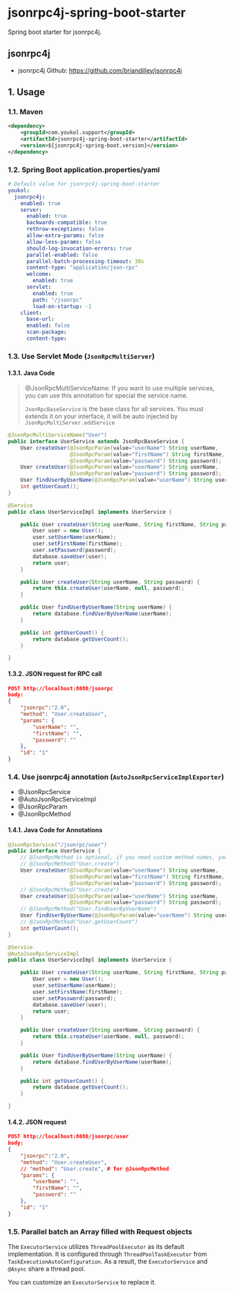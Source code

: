 # jsonrpc4j-spring-boot-starter

Spring boot starter for jsonrpc4j.

## jsonrpc4j

* jsonrpc4j Github: <https://github.com/briandilley/jsonrpc4j>

## 1. Usage

### 1.1. Maven

```xml
<dependency>
    <groupId>com.youkol.support</groupId>
    <artifactId>jsonrpc4j-spring-boot-starter</artifactId>
    <version>${jsonrpc4j-spring-boot.version}</version>
</dependency>
```

### 1.2. Spring Boot application.properties/yaml

```yaml
# Default value for jsonrpc4j-spring-boot-starter
youkol:
  jsonrpc4j:
    enabled: true
    server:
      enabled: true
      backwards-compatible: true
      rethrow-exceptions: false
      allow-extra-params: false
      allow-less-params: false
      should-log-invocation-errors: true
      parallel-enabled: false
      parallel-batch-processing-timeout: 30s
      content-type: "application/json-rpc"
      welcome:
        enabled: true
      servlet:
        enabled: true
        path: "/jsonrpc"
        load-on-startup: -1
    client:
      base-url:
      enabled: false
      scan-package:
      content-type:
```

### 1.3. Use Servlet Mode (`JsonRpcMultiServer`)

#### 1.3.1. Java Code

> @JsonRpcMultiServiceName: If you want to use multiple services, you can use this annotation for special the service name.
>
> `JsonRpcBaseService` is the base class for all services. You must extends it on your interface, it will be auto injected by `JsonRpcMultiServer.addService`

```java
@JsonRpcMultiServiceName("User")
public interface UserService extends JsonRpcBaseService {
    User createUser(@JsonRpcParam(value="userName") String userName,
                    @JsonRpcParam(value="firstName") String firstName,
                    @JsonRpcParam(value="password") String password);
    User createUser(@JsonRpcParam(value="userName") String userName,
                    @JsonRpcParam(value="password") String password);
    User findUserByUserName(@JsonRpcParam(value="userName") String userName);
    int getUserCount();
}

@Service
public class UserServiceImpl implements UserService {

    public User createUser(String userName, String firstName, String password) {
        User user = new User();
        user.setUserName(userName);
        user.setFirstName(firstName);
        user.setPassword(password);
        database.saveUser(user);
        return user;
    }

    public User createUser(String userName, String password) {
        return this.createUser(userName, null, password);
    }

    public User findUserByUserName(String userName) {
        return database.findUserByUserName(userName);
    }

    public int getUserCount() {
        return database.getUserCount();
    }

}
```

#### 1.3.2. JSON request for RPC call

```json
POST http://localhost:8080/jsonrpc
body:
{
    "jsonrpc":"2.0",
    "method": "User.createUser",
    "params": {
        "userName": "",
        "firstName": "",
        "password": ""
    },
    "id": "1"
}
```

### 1.4. Use jsonrpc4j annotation (`AutoJsonRpcServiceImplExporter`)

* @JsonRpcService
* @AutoJsonRpcServiceImpl
* @JsonRpcParam
* @JsonRpcMethod

#### 1.4.1. Java Code for Annotations

```java
@JsonRpcService("/jsonrpc/user")
public interface UserService {
    // @JsonRpcMethod is optional, if you need custom method names, you can use it.
    // @JsonRpcMethod("User.create")
    User createUser(@JsonRpcParam(value="userName") String userName,
                    @JsonRpcParam(value="firstName") String firstName,
                    @JsonRpcParam(value="password") String password);
    // @JsonRpcMethod("User.create")
    User createUser(@JsonRpcParam(value="userName") String userName,
                    @JsonRpcParam(value="password") String password);
    // @JsonRpcMethod("User.findUserByUserName")
    User findUserByUserName(@JsonRpcParam(value="userName") String userName);
    // @JsonRpcMethod("User.getUserCount")
    int getUserCount();
}

@Service
@AutoJsonRpcServiceImpl
public class UserServiceImpl implements UserService {

    public User createUser(String userName, String firstName, String password) {
        User user = new User();
        user.setUserName(userName);
        user.setFirstName(firstName);
        user.setPassword(password);
        database.saveUser(user);
        return user;
    }

    public User createUser(String userName, String password) {
        return this.createUser(userName, null, password);
    }

    public User findUserByUserName(String userName) {
        return database.findUserByUserName(userName);
    }

    public int getUserCount() {
        return database.getUserCount();
    }

}
```

#### 1.4.2. JSON request

```json
POST http://localhost:8080/jsonrpc/user
body:
{
    "jsonrpc":"2.0",
    "method": "User.createUser",
    // "method": "User.create", # for @JsonRpcMethod
    "params": {
        "userName": "",
        "firstName": "",
        "password": ""
    },
    "id": "1"
}
```

### 1.5. Parallel batch an Array filled with Request objects

The `ExecutorService` utilizes `ThreadPoolExecutor` as its default implementation.
It is configured through `ThreadPoolTaskExecutor` from `TaskExecutionAutoConfiguration`.
As a result, the `ExecutorService` and `@Async` share a thread pool.

You can customize an `ExecutorService` to replace it.

